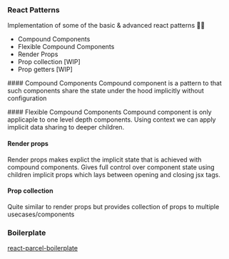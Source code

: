 
### React Patterns

Implementation of some of the basic & advanced react patterns 👩‍🚀

- Compound Components
- Flexible Compound Components
- Render Props 
- Prop collection [WIP]
- Prop getters [WIP]

#### Compound Components
Compound component is a pattern to that such components share the state under the hood implicitly 
without configuration

#### Flexible Compound Components
Compound component is only applicaple to one level depth components. Using context we can apply implicit data sharing to deeper children.


#### Render props
Render props makes explict the implicit state that is achieved with compound components.
Gives full control over component state using children implicit props which lays between opening and closing jsx tags.

#### Prop collection
Quite similar to render props but provides collection of props to multiple usecases/components


### Boilerplate 

[react-parcel-boilerplate](https://github.com/zhunor/react-parcel-boilerplate) 

